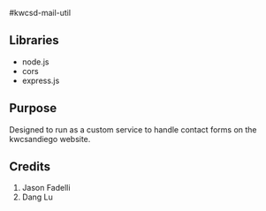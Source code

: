 #kwcsd-mail-util
## Libraries
- node.js
- cors
- express.js

## Purpose
Designed to run as a custom service to handle contact forms on the kwcsandiego website.

## Credits
 1. Jason Fadelli
 2. Dang Lu
